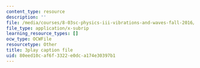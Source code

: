 ```yaml
---
content_type: resource
description: ''
file: /media/courses/8-03sc-physics-iii-vibrations-and-waves-fall-2016/80eed10caf6f3322e0dca174e30397b1_FY6iXM9X5Fo.srt
file_type: application/x-subrip
learning_resource_types: []
ocw_type: OCWFile
resourcetype: Other
title: 3play caption file
uid: 80eed10c-af6f-3322-e0dc-a174e30397b1
---
```

